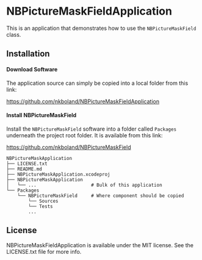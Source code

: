 # NBPictureMaskFieldApplication

This is an application that demonstrates how to use the `NBPictureMaskField` class.

## Installation

#### Download Software

The application source can simply be copied into a local folder from this link:

https://github.com/nkboland/NBPictureMaskFieldApplication

#### Install NBPictureMaskField

Install the `NBPictureMaskField` software into a folder called `Packages` underneath the project root folder. It is available from this link:

https://github.com/nkboland/NBPictureMaskField

    NBPictureMaskApplication
    ├── LICENSE.txt
    ├── README.md
    ├── NBPictureMaskApplication.xcodeproj
    ├── NBPictureMaskApplication
    │   └── ...                    # Bulk of this application
    └── Packages
        └── NBPictureMaskField     # Where component should be copied
            └── Sources
            └── Tests
            ...

## License
NBPictureMaskFieldApplication is available under the MIT license.
See the LICENSE.txt file for more info.
